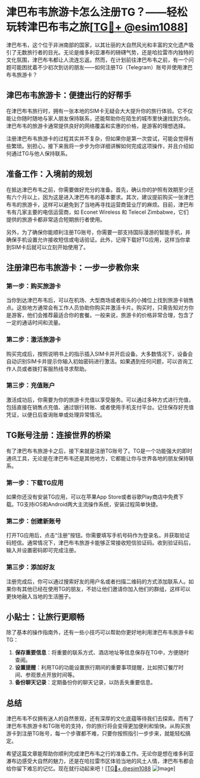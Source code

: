 # 津巴布韦旅游卡怎么注册TG？——轻松玩转津巴布韦之旅[[TG💪+ @esim1088](https://t.me/s/esim1088)]

津巴布韦，这个位于非洲南部的国家，以其壮丽的大自然风光和丰富的文化遗产吸引了无数旅行者的目光。无论是维多利亚瀑布的磅礴气势，还是哈拉雷市内独特的文化氛围，津巴布韦都让人流连忘返。然而，在计划前往津巴布韦之前，有一个问题可能困扰着不少初次到访的朋友——如何注册TG（Telegram）账号并使用津巴布韦旅游卡？

## 津巴布韦旅游卡：便捷出行的好帮手

在津巴布韦旅行时，拥有一张本地的SIM卡无疑会大大提升你的旅行体验。它不仅能让你随时随地与家人朋友保持联系，还能帮助你在陌生的城市里快速找到方向。津巴布韦的旅游卡通常提供良好的网络覆盖和实惠的价格，是游客的理想选择。

注册津巴布韦旅游卡的过程其实并不复杂，但如果你是第一次尝试，可能会觉得有些繁琐。别担心，接下来我将一步步为你详细讲解如何完成这项操作，并且介绍如何通过TG与他人保持联系。

## 准备工作：入境前的规划

在抵达津巴布韦之前，你需要做好充分的准备。首先，确认你的护照有效期至少还有六个月以上，因为这是进入津巴布韦的基本要求。其次，建议提前购买一张津巴布韦的旅游卡，这样可以避免到了当地再寻找运营商营业厅的麻烦。目前，津巴布韦有几家主要的电信运营商，如 Econet Wireless 和 Telecel Zimbabwe，它们提供的旅游卡都非常适合短期旅行者使用。

另外，为了确保你能顺利注册TG账号，你需要一部支持国际漫游的智能手机，并确保手机设置允许接收短信或电话验证。此外，记得下载好TG应用，这样当你拿到SIM卡后就可以立刻开始使用了。

## 注册津巴布韦旅游卡：一步一步教你来

### 第一步：购买旅游卡

当你到达津巴布韦后，可以在机场、大型商场或者街头的小摊位上找到旅游卡销售点。这些地方通常会有工作人员协助你购买并激活卡片。购买时，只需告知对方你是游客，他们会推荐最适合你的套餐。一般来说，旅游卡的价格非常合理，包含了一定的通话时间和流量。

### 第二步：激活旅游卡

购买完成后，按照说明书上的指示插入SIM卡并开启设备。大多数情况下，设备会自动识别SIM卡并提示你输入初始密码进行激活。如果遇到任何问题，可以咨询工作人员或者拨打客服热线寻求帮助。

### 第三步：充值账户

激活成功后，你需要为你的旅游卡充值以享受服务。可以通过多种方式进行充值，包括直接在销售点充值、通过银行转账、或者使用手机支付平台。记住保存好充值凭证，以便日后查询账单或处理异常情况。

## TG账号注册：连接世界的桥梁

有了津巴布韦旅游卡之后，接下来就是注册TG账号了。TG是一个功能强大的即时通讯工具，无论是在津巴布韦还是其他地方，它都能让你与世界各地的朋友保持联系。

### 第一步：下载TG应用

如果你还没有安装TG应用，可以在苹果App Store或者谷歌Play商店中免费下载。TG支持iOS和Android两大主流操作系统，安装过程简单快捷。

### 第二步：创建新账号

打开TG应用后，点击“注册”按钮。你需要填写手机号码作为登录名，并获取验证码短信。通常情况下，津巴布韦旅游卡能够正常接收短信验证码。收到验证码后，输入并设置密码即可完成注册。

### 第三步：添加好友

注册完成后，你可以通过搜索好友的用户名或者扫描二维码的方式添加联系人。如果你有其他已经在使用TG的朋友，不妨让他们邀请你加入他们的群组，这样可以更快地融入当地的生活圈子。

## 小贴士：让旅行更顺畅

除了基本的操作指南外，还有一些小技巧可以帮助你更好地利用津巴布韦旅游卡和TG：

1. **保存重要信息**：将重要的联系方式、酒店地址等信息保存在TG中，方便随时查阅。
2. **设置提醒**：利用TG的功能设置旅行期间的重要事项提醒，比如预订餐厅时间、参观景点开放时间等。
3. **备份聊天记录**：定期备份你的聊天记录，以防丢失重要信息。

## 总结

津巴布韦不仅拥有迷人的自然景观，还有深厚的文化底蕴等待我们去探索。而有了津巴布韦旅游卡和TG账号的支持，你的旅行将会变得更加便利和愉快。从购买旅游卡到注册TG账号，每一个步骤都不难，只要你按照指引一步步来，就能轻松搞定。

希望这篇文章能帮助你顺利完成津巴布韦之行的准备工作。无论你是想在维多利亚瀑布边感受大自然的魅力，还是在哈拉雷市区体验当地的风土人情，津巴布韦都会给你留下难忘的记忆。现在就行动起来吧！[[TG💪+ @esim1088](https://t.me/s/esim1088) ![Image](https://i.postimg.cc/4NQfJmqS/Snipaste-2025-05-13-00-14-12.png)]